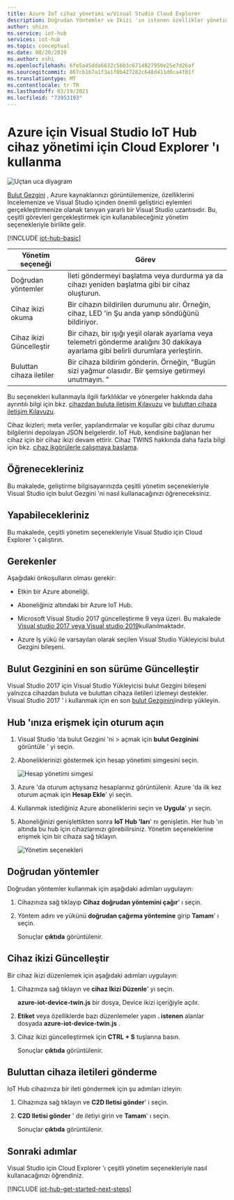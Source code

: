```yaml
---
title: Azure IoT cihaz yönetimi w/Visual Studio Cloud Explorer
description: Doğrudan Yöntemler ve Ikizi 'ın istenen özellikler yönetim seçeneklerine sahip Azure için Visual Studio IoT Hub cihaz yönetimi için Cloud Explorer 'ı kullanın.
author: shizn
ms.service: iot-hub
services: iot-hub
ms.topic: conceptual
ms.date: 08/20/2019
ms.author: xshi
ms.openlocfilehash: 6fe5a45dda6632c56b3c6714827950e25e7d26af
ms.sourcegitcommit: 867cb1b7a1f3a1f0b427282c648d411d0ca4f81f
ms.translationtype: MT
ms.contentlocale: tr-TR
ms.lasthandoff: 03/19/2021
ms.locfileid: "73953193"
---
```

# <a name="use-cloud-explorer-for-visual-studio-for-azure-iot-hub-device-management"></a>Azure için Visual Studio IoT Hub cihaz yönetimi için Cloud Explorer 'ı kullanma

![Uçtan uca diyagram](media/iot-hub-device-management-visual-studio/iot-e2e-simple.png)

[Bulut Gezgini](https://marketplace.visualstudio.com/items?itemName=ms-azuretools.CloudExplorerForVS) , Azure kaynaklarınızı görüntülemenize, özelliklerini Incelemenize ve Visual Studio içinden önemli geliştirici eylemleri gerçekleştirmenize olanak tanıyan yararlı bir Visual Studio uzantısıdır. Bu, çeşitli görevleri gerçekleştirmek için kullanabileceğiniz yönetim seçenekleriyle birlikte gelir.

[!INCLUDE [iot-hub-basic](../../includes/iot-hub-basic-whole.md)]

| Yönetim seçeneği          | Görev                    |
|----------------------------|--------------------------------|
| Doğrudan yöntemler             | İleti göndermeyi başlatma veya durdurma ya da cihazı yeniden başlatma gibi bir cihaz oluşturun.                                        |
| Cihaz ikizi okuma           | Bir cihazın bildirilen durumunu alır. Örneğin, cihaz, LED 'in Şu anda yanıp söndüğünü bildiriyor.                                    |
| Cihaz ikizi Güncelleştir         | Bir cihazı, bir ışığı yeşil olarak ayarlama veya telemetri gönderme aralığını 30 dakikaya ayarlama gibi belirli durumlara yerleştirin.         |
| Buluttan cihaza iletiler   | Bir cihaza bildirim gönderin. Örneğin, "Bugün sizi yağmur olasıdır. Bir şemsiye getirmeyi unutmayın. "              |

Bu seçenekleri kullanmayla ilgili farklılıklar ve yönergeler hakkında daha ayrıntılı bilgi için bkz. [cihazdan buluta iletişim Kılavuzu](iot-hub-devguide-d2c-guidance.md) ve [buluttan cihaza iletişim Kılavuzu](iot-hub-devguide-c2d-guidance.md).

Cihaz ikizleri; meta veriler, yapılandırmalar ve koşullar gibi cihaz durumu bilgilerini depolayan JSON belgelerdir. IoT Hub, kendisine bağlanan her cihaz için bir cihaz ikizi devam ettirir. Cihaz TWINS hakkında daha fazla bilgi için bkz. [cihaz ikgörülerle çalışmaya başlama](iot-hub-node-node-twin-getstarted.md).

## <a name="what-you-learn"></a>Öğrenecekleriniz

Bu makalede, geliştirme bilgisayarınızda çeşitli yönetim seçenekleriyle Visual Studio için bulut Gezgini 'ni nasıl kullanacağınızı öğreneceksiniz.

## <a name="what-you-do"></a>Yapabilecekleriniz

Bu makalede, çeşitli yönetim seçenekleriyle Visual Studio için Cloud Explorer 'ı çalıştırın.

## <a name="what-you-need"></a>Gerekenler

Aşağıdaki önkoşulların olması gerekir:

- Etkin bir Azure aboneliği.

- Aboneliğiniz altındaki bir Azure IoT Hub.

- Microsoft Visual Studio 2017 güncelleştirme 9 veya üzeri. Bu makalede [Visual studio 2017 veya Visual studio 2019](https://www.visualstudio.com/vs/)kullanılmaktadır.

- Azure Iş yükü ile varsayılan olarak seçilen Visual Studio Yükleyicisi bulut Gezgini bileşeni.

## <a name="update-cloud-explorer-to-latest-version"></a>Bulut Gezginini en son sürüme Güncelleştir

Visual Studio 2017 için Visual Studio Yükleyicisi bulut Gezgini bileşeni yalnızca cihazdan buluta ve buluttan cihaza iletileri izlemeyi destekler. Visual Studio 2017 ' i kullanmak için en son [bulut Gezginini](https://marketplace.visualstudio.com/items?itemName=ms-azuretools.CloudExplorerForVS)indirip yükleyin.

## <a name="sign-in-to-access-your-hub"></a>Hub 'ınıza erişmek için oturum açın

1. Visual Studio 'da bulut Gezgini 'ni  >  açmak için **bulut Gezginini** görüntüle ' yi seçin.

1. Aboneliklerinizi göstermek için hesap yönetimi simgesini seçin.

    ![Hesap yönetimi simgesi](media/iot-hub-visual-studio-cloud-device-messaging/account-management-icon.png)

1. Azure 'da oturum açtıysanız hesaplarınız görüntülenir. Azure 'da ilk kez oturum açmak için **Hesap Ekle**' yi seçin.

1. Kullanmak istediğiniz Azure aboneliklerini seçin ve **Uygula**' yı seçin.

1. Aboneliğinizi genişlettikten sonra **IoT Hub 'ları**' nı genişletin.  Her hub 'ın altında bu hub için cihazlarınızı görebilirsiniz. Yönetim seçeneklerine erişmek için bir cihaza sağ tıklayın.

    ![Yönetim seçenekleri](media/iot-hub-device-management-visual-studio/management-options-vs2019.png)

## <a name="direct-methods"></a>Doğrudan yöntemler

Doğrudan yöntemler kullanmak için aşağıdaki adımları uygulayın:

1. Cihazınıza sağ tıklayıp **Cihaz doğrudan yöntemini çağır**' ı seçin.

1. Yöntem adını ve yükünü **doğrudan çağırma yöntemine** girip **Tamam**' ı seçin.

    Sonuçlar **çıktıda** görüntülenir.

## <a name="update-device-twin"></a>Cihaz ikizi Güncelleştir

Bir cihaz ikizi düzenlemek için aşağıdaki adımları uygulayın:

1. Cihazınıza sağ tıklayın ve **cihaz Ikizi Düzenle**' yi seçin.

   **azure-iot-device-twin.js** bir dosya, Device ikizi içeriğiyle açılır.

1. **Etiket** veya özelliklerde bazı düzenlemeler yapın **. istenen** alanlar dosyada **azure-iot-device-twin.js** .

1. Cihaz ikizi güncelleştirmek için **CTRL + S** tuşlarına basın.

   Sonuçlar **çıktıda** görüntülenir.

## <a name="send-cloud-to-device-messages"></a>Buluttan cihaza iletileri gönderme

IoT Hub cihazınıza bir ileti göndermek için şu adımları izleyin:

1. Cihazınıza sağ tıklayın ve **C2D Iletisi gönder**' i seçin.

1. **C2D Iletisi gönder** ' de iletiyi girin ve **Tamam**' ı seçin.

   Sonuçlar **çıktıda** görüntülenir.

## <a name="next-steps"></a>Sonraki adımlar

Visual Studio için Cloud Explorer 'ı çeşitli yönetim seçenekleriyle nasıl kullanacağınızı öğrendiniz.

[!INCLUDE [iot-hub-get-started-next-steps](../../includes/iot-hub-get-started-next-steps.md)]
